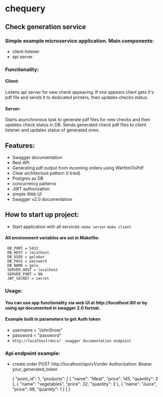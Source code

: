 # chequery

## Check generation service
### Simple example microservice application. Main components:
- client listener
- api server

### Functionality:
#### Client:
Listens api server for new check appearing.
If one appears client gets it's pdf file and sends it to dedicated printers, then updates checks status.

#### Server:
Starts asynchronous task to generate pdf files for new checks and then updates check status in DB.
Sends generated check pdf files to client listener and updates status of generated ones.

## Features:
- Swagger documentation
- Rest API
- Generating pdf output from incoming orders using WkHtmlToPdf
- Clear architecture pattern (I tried)
- Postgres as DB
- concurrency patterns
- JWT authorization
- simple Web UI
- Swagger v2.0 documentation

## How to start up project:
- Start application with all services:
``make server``
``make client``

#### All environment variables are set in Makefile:
     DB_PORT = 5432
     DB_HOST = localhost
     DB_USER = golobar
     DB_PASS = password
     DB_NAME = golo
     SERVER_HOST = localhost
     SERVER_PORT = 80
     JWT_SECRET = secret

### Usage:
#### You can use app functionality via web UI at ***http://localhost:80*** or by using api documented in swagger 2.0 format.
#### Example built in parameters to get Auth token
- username = "JohnSnow"
- password = "password"
- ``http://localhost/docs/  swagger documentation endpoint``




### Api endpoint example:
- create order
     POST http://localhost/api/v1/order
     Authorization: Bearer your_generated_token

     {
          "point_id": 1,
          "products":
          [
     {
          "name": "Meat",
          "price": 145,
          "quantity": 3
     },
     {
          "name": "vegetables",
          "price": 32,
          "quantity": 2
     },
     {
          "name": "Juice",
          "price": 48,
          "quantity": 1
     }
          ]
     }
